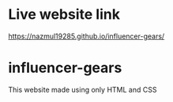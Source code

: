 # Live website link
https://nazmul19285.github.io/influencer-gears/
# influencer-gears
This website made using only HTML and CSS

